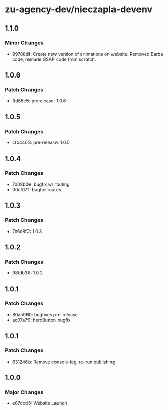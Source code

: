 # zu-agency-dev/nieczapla-devenv

## 1.1.0

### Minor Changes

- 99788df: Create new version of animations on website. Removed Barba code, remade GSAP code from scratch.

## 1.0.6

### Patch Changes

- ffd86c5: prerelease: 1.0.6

## 1.0.5

### Patch Changes

- cfb4408: pre-release: 1.0.5

## 1.0.4

### Patch Changes

- 7d08b0e: bugfix w/ routing
- 00cf071: bugfix: routes

## 1.0.3

### Patch Changes

- 7c6c8f2: 1.0.3

## 1.0.2

### Patch Changes

- 98fdb38: 1.0.2

## 1.0.1

### Patch Changes

- 80ab960: bugfixes pre-release
- ac07a79: heroButton bugfix

## 1.0.1

### Patch Changes

- 631246b: Remove console-log, re-run publishing

## 1.0.0

### Major Changes

- e87dcd6: Website Launch
